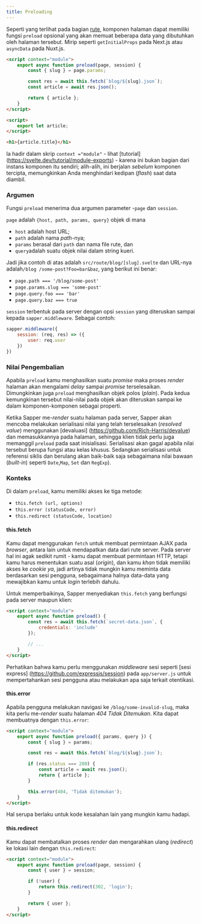 ```yaml
---
title: Preloading
---
```


Seperti yang terlihat pada bagian [rute](docs#Rute), komponen halaman dapat memiliki fungsi `preload` opsional yang akan memuat beberapa data yang dibutuhkan oleh halaman tersebut. Mirip seperti `getInitialProps` pada Next.js atau` asyncData` pada Nuxt.js.

```html
<script context="module">
	export async function preload(page, session) {
		const { slug } = page.params;

		const res = await this.fetch(`blog/${slug}.json`);
		const article = await res.json();

		return { article };
	}
</script>

<script>
	export let article;
</script>

<h1>{article.title}</h1>

```

Ia hadir dalam skrip `context ="module"` - lihat [tutorial] (https://svelte.dev/tutorial/module-exports) - karena ini bukan bagian dari instans komponen itu sendiri; alih-alih, ini berjalan *sebelum* komponen tercipta, memungkinkan Anda menghindari kedipan (_flash_) saat data diambil.

### Argumen

Fungsi `preload` menerima dua argumen parameter -`page` dan `session`.

`page` adalah `{host, path, params, query}` objek di mana 
- `host` adalah host URL;
- `path` adalah nama _path_-nya;
- `params` berasal dari `path` dan nama file rute, dan
- `query`adalah suatu objek nilai dalam string kueri.

Jadi jika contoh di atas adalah `src/route/blog/[slug].svelte` dan URL-nya adalah`/blog /some-post?Foo=bar&baz`, yang berikut ini benar:

* `page.path === '/blog/some-post'`
* `page.params.slug === 'some-post'`
* `page.query.foo === 'bar'`
* `page.query.baz === true`

`session` terbentuk pada server dengan opsi `session` yang diteruskan sampai kepada `sapper.middleware`. Sebagai contoh:

```js
sapper.middleware({
	session: (req, res) => ({
		user: req.user
	})
})
```


### Nilai Pengembalian

Apabila `preload` kamu menghasilkan suatu _promise_ maka proses _render_ halaman akan mengalami _delay_ sampai _promise_ terselesaikan. Dimungkinkan juga `preload` menghasilkan objek polos (_plain_). Pada kedua kemungkinan tersebut nilai-nilai pada objek akan diteruskan sampai ke dalam komponen-komponen sebagai properti.

Ketika Sapper me-_render_ suatu halaman pada server, Sapper akan mencoba melakukan serialisasi nilai yang telah terselesaikan (_resolved value_) menggunakan [devaluasi] (https://github.com/Rich-Harris/devalue) dan memasukkannya pada halaman, sehingga klien tidak perlu juga memanggil `preload` pada saat inisialisasi. Serialisasi akan gagal apabila nilai tersebut berupa fungsi atau kelas khusus. Sedangkan serialisasi untuk referensi siklis dan berulang akan baik-baik saja sebagaimana nilai bawaan (_built-in_) seperti `Date`,`Map`, `Set` dan `RegExp`).

### Konteks

Di dalam `preload`, kamu memiliki akses ke tiga metode:

* `this.fetch (url, options)`
* `this.error (statusCode, error)`
* `this.redirect (statusCode, location)`


#### this.fetch

Kamu dapat menggunakan `fetch` untuk membuat permintaan AJAX pada _browser_, antara lain untuk mendapatkan data dari rute server. Pada server hal ini agak sedikit rumit - kamu dapat membuat permintaan HTTP, tetapi kamu harus menentukan suatu asal (_origin_), dan kamu _khan_ tidak memiliki akses ke _cookie_ _ya_, jadi artinya tidak mungkin kamu meminta data berdasarkan sesi pengguna, sebagaimana halnya data-data yang mewajibkan kamu untuk _login_ terlebih dahulu.

Untuk memperbaikinya, Sapper menyediakan `this.fetch` yang berfungsi pada server maupun klien:

```html
<script context="module">
	export async function preload() {
		const res = await this.fetch(`secret-data.json`, {
			credentials: 'include'
		});

		// ...
	}
</script>
```

Perhatikan bahwa kamu perlu menggunakan _middleware_ sesi seperti [sesi express] (https://github.com/expressjs/session) pada `app/server.js` untuk mempertahankan sesi pengguna atau melakukan apa saja terkait otentikasi.


#### this.error

Apabila pengguna melakukan navigasi ke `/blog/some-invalid-slug`, maka kita perlu me-_render_ suatu halaman *404 Tidak Ditemukan*. Kita dapat membuatnya dengan `this.error`:

```html
<script context="module">
	export async function preload({ params, query }) {
		const { slug } = params;

		const res = await this.fetch(`blog/${slug}.json`);

		if (res.status === 200) {
			const article = await res.json();
			return { article };
		}

		this.error(404, 'Tidak ditemukan');
	}
</script>
```

Hal serupa berlaku untuk kode kesalahan lain yang mungkin kamu hadapi.


#### this.redirect

Kamu dapat membatalkan proses _render_ dan mengarahkan ulang (_redirect_) ke lokasi lain dengan `this.redirect`:

```html
<script context="module">
	export async function preload(page, session) {
		const { user } = session;

		if (!user) {
			return this.redirect(302, 'login');
		}

		return { user };
	}
</script>
```